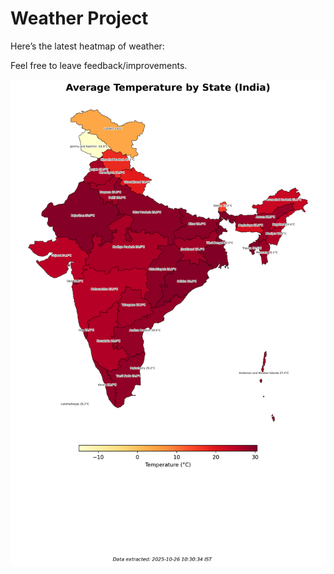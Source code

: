 # Weather Project

Here’s the latest heatmap of weather:

Feel free to leave feedback/improvements.

![India Heatmap](docs/assets/india_heatmap.png?v=FDAAF5)
